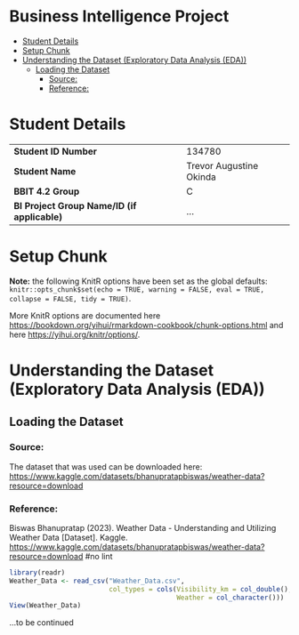 Business Intelligence Project
================
<Specify your name here>
<Specify the date when you submitted the lab>

- [Student Details](#student-details)
- [Setup Chunk](#setup-chunk)
- [Understanding the Dataset (Exploratory Data Analysis
  (EDA))](#understanding-the-dataset-exploratory-data-analysis-eda)
  - [Loading the Dataset](#loading-the-dataset)
    - [Source:](#source)
    - [Reference:](#reference)

# Student Details

|                                              |                         |
|----------------------------------------------|-------------------------|
| **Student ID Number**                        | 134780                  |
| **Student Name**                             | Trevor Augustine Okinda |
| **BBIT 4.2 Group**                           | C                       |
| **BI Project Group Name/ID (if applicable)** | …                       |

# Setup Chunk

**Note:** the following KnitR options have been set as the global
defaults: <BR>
`knitr::opts_chunk$set(echo = TRUE, warning = FALSE, eval = TRUE, collapse = FALSE, tidy = TRUE)`.

More KnitR options are documented here
<https://bookdown.org/yihui/rmarkdown-cookbook/chunk-options.html> and
here <https://yihui.org/knitr/options/>.

# Understanding the Dataset (Exploratory Data Analysis (EDA))

## Loading the Dataset

### Source:

The dataset that was used can be downloaded here:
<https://www.kaggle.com/datasets/bhanupratapbiswas/weather-data?resource=download>

### Reference:

Biswas Bhanupratap (2023). Weather Data - Understanding and Utilizing
Weather Data \[Dataset\]. Kaggle.
<https://www.kaggle.com/datasets/bhanupratapbiswas/weather-data?resource=download>
\#no lint

``` r
library(readr)
Weather_Data <- read_csv("Weather_Data.csv", 
                         col_types = cols(Visibility_km = col_double(), 
                                          Weather = col_character()))
View(Weather_Data)
```

…to be continued
